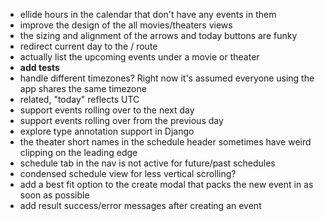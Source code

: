 - ellide hours in the calendar that don't have any events in them
- improve the design of the all movies/theaters views
- the sizing and alignment of the arrows and today buttons are funky
- redirect current day to the / route
- actually list the upcoming events under a movie or theater
- **add tests**
- handle different timezones? Right now it's assumed everyone using the app shares the same timezone
- related, "today" reflects UTC
- support events rolling over to the next day
- support events rolling over from the previous day
- explore type annotation support in Django
- the theater short names in the schedule header sometimes have weird clipping on the leading edge
- schedule tab in the nav is not active for future/past schedules
- condensed schedule view for less vertical scrolling?
- add a best fit option to the create modal that packs the new event in as soon as possible
- add result success/error messages after creating an event